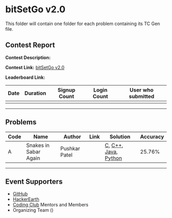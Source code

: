 # bitSetGo v2.0

This folder will contain one folder for each problem containing its TC Gen file.

## Contest Report

**Contest Description:**

**Contest Link:** [bitSetGo v2.0](https://www.hackerearth.com/challenges/college/iiitv-bitSetGo-2/)

**Leaderboard Link:**


Date | Duration | Signup Count | Login Count | User who submitted |
--- | --- | --- | --- | --- |
 | | | | |

---

## Problems

Code | Name | Author | Link | Solution | Accuracy |
--- | --- | --- | --- | --- | --- |
A | Snakes in Sabar Again | Pushkar Patel | | [C](A-Snakes-in-Sabar-Again/logic.c), [C++](A-Snakes-in-Sabar-Again/logic.cpp), [Java](A-Snakes-in-Sabar-Again/logic.java), [Python](A-Snakes-in-Sabar-Again/logic.py) | 25.76% |

---

## Event Supporters

- [GitHub](https://www.github.com)
- [HackerEarth](https://www.hackerearth.com)
- [Coding Club](https://www.twitter.com/iiitvcc/) Mentors and Members
- Organizing Team ()
